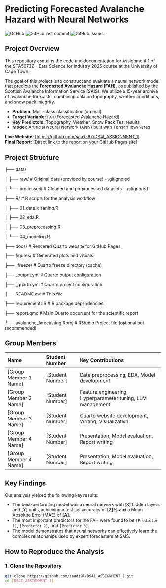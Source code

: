 # Predicting Forecasted Avalanche Hazard with Neural Networks

![GitHub](https://img.shields.io/github/license/saadz97/DS4I_ASSIGNMENT_1)
![GitHub last commit](https://img.shields.io/github/last-commit/saadz97/DS4I_ASSIGNMENT_1)
![GitHub issues](https://img.shields.io/github/issues/saadz97/DS4I_ASSIGNMENT_1)


## Project Overview

This repository contains the code and documentation for Assignment 1 of the STA5073Z - Data Science for Industry 2025 course at the University of Cape Town.

The goal of this project is to construct and evaluate a neural network model that predicts the **Forecasted Avalanche Hazard (FAH)**, as published by the Scottish Avalanche Information Service (SAIS). We utilize a 15-year archive of avalanche forecasts, combining data on topography, weather conditions, and snow pack integrity.

- **Problem:** Multi-class classification (ordinal)
- **Target Variable:** `FAH` (Forecasted Avalanche Hazard)
- **Key Predictors:** Topography, Weather, Snow Pack Test results
- **Model:** Artificial Neural Network (ANN) built with TensorFlow/Keras

**Live Website:** [https://github.com/saadz97/DS4I_ASSIGNMENT_1]  
**Final Report:** [Direct link to the report on your GitHub Pages site]

## Project Structure

├── data/


│ ├── raw/ # Original data (provided by course) - .gitignored


│ └── processed/ # Cleaned and preprocessed datasets - .gitignored


├── R/ # R scripts for the analysis workflow


│ ├── 01_data_cleaning.R


│ ├── 02_eda.R


│ ├── 03_preprocessing.R


│ └── 04_modeling.R


├── docs/ # Rendered Quarto website for GitHub Pages


├── figures/ # Generated plots and visuals


├── _freeze/ # Quarto freeze directory (cache)


├── _output.yml # Quarto output configuration


├── _quarto.yml # Quarto project configuration


├── README.md # This file


├── requirements.R # R package dependencies


├── report.qmd # Main Quarto document for the scientific report


└── avalanche_forecasting.Rproj # RStudio Project file (optional but recommended)



## Group Members

| Name | Student Number | Key Contributions |
| :--- | :--- | :--- |
| [Group Member 1 Name] | [Student Number] | Data preprocessing, EDA, Model development |
| [Group Member 2 Name] | [Student Number] | Feature engineering, Hyperparameter tuning, LLM management |
| [Group Member 3 Name] | [Student Number] | Quarto website development, Writing, Visualization |
| [Group Member 4 Name] | [Student Number] | Presentation, Model evaluation, Report writing |
| [Group Member 4 Name] | [Student Number] | Presentation, Model evaluation, Report writing |

## Key Findings

Our analysis yielded the following key results:
- The best-performing model was a neural network with [X] hidden layers and [Y] units, achieving a test set accuracy of **[Z]%** and a Mean Absolute Error (MAE) of **[A]**.
- The most important predictors for the FAH were found to be `[Predictor 1]`, `[Predictor 2]`, and `[Predictor 3]`.
- The model demonstrates that neural networks can effectively learn the complex relationships used by expert forecasters at SAIS.

## How to Reproduce the Analysis

### 1. Clone the Repository
```bash
git clone https://github.com/saadz97/DS4I_ASSIGNMENT_1.git
cd [DS4I_ASSIGNMENT_1]
